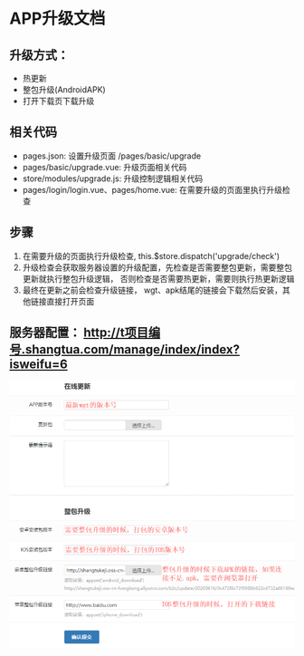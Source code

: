 # APP升级文档

## 升级方式： 
 - 热更新
 - 整包升级(AndroidAPK)
 - 打开下载页下载升级

## 相关代码
   - pages.json: 设置升级页面 /pages/basic/upgrade
   - pages/basic/upgrade.vue: 升级页面相关代码
   - store/modules/upgrade.js: 升级控制逻辑相关代码
   - pages/login/login.vue、pages/home.vue: 在需要升级的页面里执行升级检查

## 步骤
 1. 在需要升级的页面执行升级检查, this.$store.dispatch('upgrade/check')
 2. 升级检查会获取服务器设置的升级配置，先检查是否需要整包更新，需要整包更新就执行整包升级逻辑， 否则检查是否需要热更新，需要则执行热更新逻辑
 3. 最终在更新之前会检查升级链接， wgt、apk结尾的链接会下载然后安装，其他链接直接打开页面


## 服务器配置： http://t项目编号.shangtua.com/manage/index/index?isweifu=6
  ![配置图片](./images/upgrade.png)
  